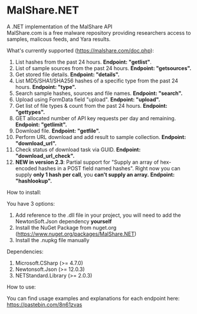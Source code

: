 # MalShare.NET
A .NET implementation of the MalShare API
<br>MalShare.com is a free malware repository providing researchers access to samples, malicous feeds, and Yara results.


What's currently supported (https://malshare.com/doc.php):
1. List hashes from the past 24 hours. **Endpoint: "getlist"**.
2. List of sample sources from the past 24 hours. **Endpoint: "getsources".**
3. Get stored file details. **Endpoint: "details".**
4. List MD5/SHA1/SHA256 hashes of a specific type from the past 24 hours. **Endpoint: "type".**
5. Search sample hashes, sources and file names. **Endpoint: "search".**
6. Upload using FormData field "upload". **Endpoint: "upload".**
7. Get list of file types & count from the past 24 hours. **Endpoint: "gettypes".**
8. GET allocated number of API key requests per day and remaining. **Endpoint: "getlimit".**
9. Download file. **Endpoint: "getfile".**
10. Perform URL download and add result to sample collection. **Endpoint: "download_url".**
11. Check status of download task via GUID. **Endpoint: "download_url_check".**
12. **NEW in version 2.3**: Partial support for "Supply an array of hex-encoded hashes in a POST field named hashes". Right now you can supply **only 1 hash per call**, you **can't supply an array.** **Endpoint: "hashlookup".**

How to install:

You have 3 options:
1. Add reference to the .dll file in your project, you will need to add the NewtonSoft.Json dependency **yourself**
2. Install the NuGet Package from nuget.org (https://www.nuget.org/packages/MalShare.NET)
3. Install the .nupkg file manually

Dependencies:
1. Microsoft.CSharp (>= 4.7.0)
2. Newtonsoft.Json (>= 12.0.3)
3. NETStandard.Library (>= 2.0.3)

How to use:

You can find usage examples and explanations for each endpoint here: https://pastebin.com/8n61zvas
